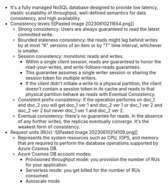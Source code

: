 - It's a fully managed NoSQL database designed to provide low latency, elastic scalability of throughput, well-defined semantics for data consistency, and high availability.
- Consistency levels
	 ![[Pasted image 20230610211654.png]]
	 - Strong consistency: Users are always guaranteed to read the latest committed write.
	 - Bounded staleness consistency: the reads might lag behind writes by at most "K" versions of an item or by "T" time interval, whichever is smaller.
	 - Session consistency: monotonic reads and writes.
		 - Within a single client session, reads are guaranteed to honor the read-your-writes, and write-follows-reads guarantees.
		 - This guarantee assumes a single writer session or sharing the session token for multiple writers.
		 - If the client didn't initiate a write to a physical partition, the client doesn't contain a session token in its cache and reads to that physical partition behave as reads with Eventual Consistency.
	 - Consistent prefix consistency: if the operation performs on doc_1 and doc_2 you will get doc_1 ver 1 and doc_2 ver 1 or doc_1 ver 2 and doc_2 ver 2 but never doc_1 ver 1 and doc_2 ver 2.
	 - Eventual consistency: there's no guarantee for reads. In the absence of any further writes, the replicas eventually converge. It's the weakest form of consistency.
- Request units (RUs):
	  ![[Pasted image 20230610214109.png]]
	- Represents the system resources such as CPU, IOPS, and memory that are required to perform the database operations supported by Azure Cosmos DB.
	- Azure Cosmos DB account modes:
		- Provisioned throughput mode: you provision the number of RUs for your application.
		- Serverless mode: you get billed for the number of RUs consumed.
		- Autoscale mode